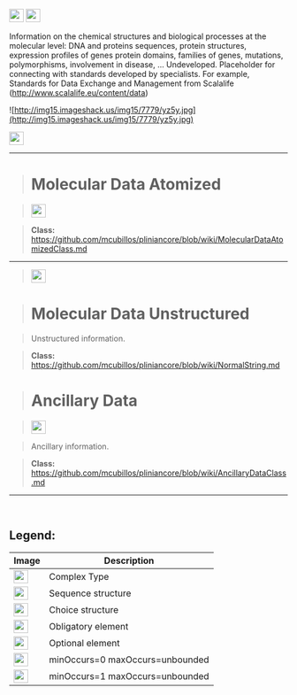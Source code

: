 <img src='http://imageshack.us/a/img16/5397/multipleg.jpg' width='26' height='24' /> <img src='http://img6.imageshack.us/img6/1315/sequencej.jpg' width='26' height='24' />

Information on the chemical structures and biological processes at the molecular level: DNA and proteins sequences, protein structures, expression profiles of genes protein domains, families of genes,  mutations, polymorphisms, involvement in disease, ... Undeveloped. Placeholder for connecting with standards developed by specialists. For example, Standards for Data Exchange and Management from Scalalife (http://www.scalalife.eu/content/data)


![http://img15.imageshack.us/img15/7779/yz5y.jpg](http://img15.imageshack.us/img15/7779/yz5y.jpg)




<img src='http://img266.imageshack.us/img266/2791/choice.jpg' width='26' height='24' />


---

> # Molecular Data Atomized #

> <img src='http://imageshack.us/a/img16/5397/multipleg.jpg' width='26' height='24' />

> <b>Class:</b> https://github.com/mcubillos/pliniancore/blob/wiki/MolecularDataAtomizedClass.md


---


> <img src='http://img6.imageshack.us/img6/1315/sequencej.jpg' width='26' height='24' />

> # Molecular Data Unstructured #

> Unstructured information.

> <b>Class:</b> https://github.com/mcubillos/pliniancore/blob/wiki/NormalString.md


> # Ancillary Data #

> <img src='http://img198.imageshack.us/img198/6134/unoinfinito.jpg' width='26' height='24' />

> Ancillary information.

> <b>Class:</b> https://github.com/mcubillos/pliniancore/blob/wiki/AncillaryDataClass.md


---

<br>
<h2><b>Legend:</b></h2>

<table><thead><th>Image</th><th>Description</th></thead><tbody>
<tr><td><img src='http://imageshack.us/a/img16/5397/multipleg.jpg' width='26' height='24' /></td><td>Complex Type</td></tr>
<tr><td><img src='http://img6.imageshack.us/img6/1315/sequencej.jpg' width='26' height='24' /></td><td>Sequence structure</td></tr>
<tr><td><img src='http://img266.imageshack.us/img266/2791/choice.jpg' width='26' height='24' /></td><td>Choice structure</td></tr>
<tr><td><img src='http://img52.imageshack.us/img52/2777/elementkw.jpg' width='26' height='24' /></td><td>Obligatory element</td></tr>
<tr><td><img src='http://img585.imageshack.us/img585/4808/optional.jpg' width='26' height='24' /></td><td>Optional element</td></tr>
<tr><td><img src='http://img19.imageshack.us/img19/4356/infinitol.jpg' width='26' height='24' /></td><td>minOccurs=0 maxOccurs=unbounded</td></tr>
<tr><td><img src='http://img198.imageshack.us/img198/6134/unoinfinito.jpg' width='26' height='24' /></td><td>minOccurs=1 maxOccurs=unbounded</td></tr>
